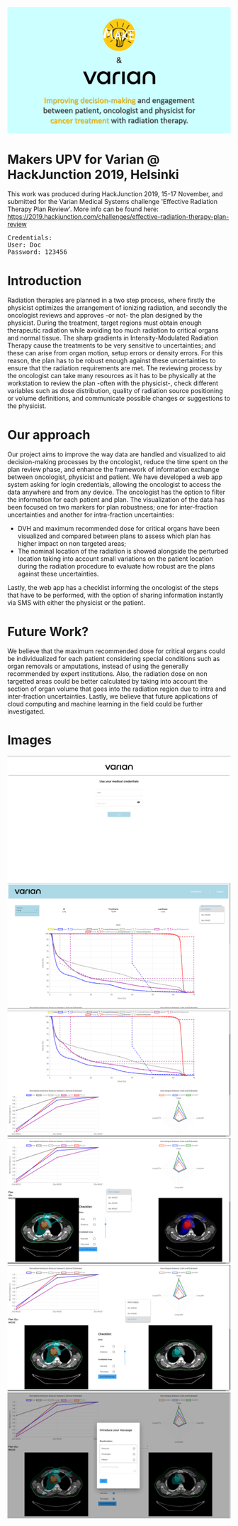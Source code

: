 ![Header](./images/header.png)

# Makers UPV for Varian @ HackJunction 2019, Helsinki

This work was produced during HackJunction 2019, 15-17 November, and submitted for the Varian Medical Systems challenge 'Effective Radiation Therapy Plan Review'. More info can be found here: https://2019.hackjunction.com/challenges/effective-radiation-therapy-plan-review

<pre>
Credentials:
User: Doc
Password: 123456
</pre>

# Introduction

Radiation therapies are planned in a two step process, where firstly the physicist optimizes the arrangement of ionizing radiation, and secondly the oncologist reviews and approves -or not- the plan designed by the physicist. During the treatment, target regions must obtain enough therapeutic radiation while avoiding too much radiation to critical organs and normal tissue.
The sharp gradients in Intensity-Modulated Radiation Therapy cause the treatments to be very sensitive to uncertainties; and these can arise from organ motion, setup errors or density errors. For this reason, the plan has to be robust enough against these uncertainties to ensure that the radiation requirements are met.
The reviewing process by the oncologist can take many resources as it has to be physically at the workstation to review the plan -often with the physicist-, check different variables such as dose distribution, quality of radiation source positioning or volume definitions, and communicate possible changes or suggestions to the physicist.

# Our approach

Our project aims to improve the way data are handled and visualized to aid decision-making processes by the oncologist, reduce the time spent on the plan review phase, and enhance the framework of information exchange between oncologist, physicist and patient.
We have developed a web app system asking for login credentials, allowing the oncologist to access the data anywhere and from any device. The oncologist has the option to filter the information for each patient and plan. The visualization of the data has been focused on two markers for plan robustness; one for inter-fraction uncertainties and another for intra-fraction uncertainties:

* DVH and maximum recommended dose for critical organs have been visualized and compared between plans to assess which plan has higher impact on non targeted areas;
* The nominal location of the radiation is showed alongside the perturbed location taking into account small variations on the patient location during the radiation procedure to evaluate how robust are the plans against these uncertainties.

Lastly, the web app has a checklist informing the oncologist of the steps that have to be performed, with the option of sharing information instantly via SMS with either the physicist or the patient.

# Future Work?

We believe that the maximum recommended dose for critical organs could be individualized for each patient considering special conditions such as organ removals or amputations, instead of using the generally recommended by expert institutions.
Also, the radiation dose on non targetted areas could be better calculated by taking into account the section of organ volume that goes into the radiation region due to intra and inter-fraction uncertainties.
Lastly, we believe that future applications of cloud computing and machine learning in the field could be further investigated.

# Images

![Login](./images/login.png)
![Lung Plan](./images/lung_plan.png)
![Lung DVH](./images/lung_dvh_plancomparison.png)
![Lung Perturbed](./images/lung_nominal_perturbed.png)
![Lung Nominal](./images/lung_nominal_plancomparison.png)
![Message](./images/checklist_message.png)
